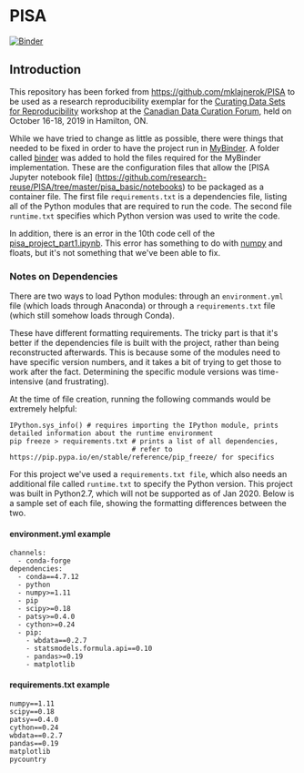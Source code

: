 # PISA

[![Binder](https://mybinder.org/badge_logo.svg)](https://mybinder.org/v2/gh/research-reuse/PISA/master?filepath=pisa_basic%2Fnotebooks%2Fpisa_project_part1.ipynb)

## Introduction

This repository has been forked from <https://github.com/mklajnerok/PISA> to be used as a research reproducibility exemplar for the [Curating Data Sets for Reproducibility](https://research-reuse.github.io/) workshop at the [Canadian Data Curation Forum](https://data-curation.github.io/), held on October 16-18, 2019 in Hamilton, ON.

While we have tried to change as little as possible, there were things that needed to be fixed in order to have the project run in [MyBinder](https://mybinder.org/). A folder called [binder](https://github.com/research-reuse/PISA/tree/master/binder) was added to hold the files required for the MyBinder implementation. These are the configuration files that allow the [PISA Jupyter notebook file] (https://github.com/research-reuse/PISA/tree/master/pisa_basic/notebooks) to be packaged as a container file. The first file `requirements.txt` is a dependencies file, listing all of the Python modules that are required to run the code. The second file `runtime.txt` specifies which Python version was used to write the code.

In addition, there is an error in the 10th code cell of the [pisa_project_part1.ipynb](https://github.com/research-reuse/PISA/tree/master/pisa_basic/notebooks). This error has something to do with [numpy](https://numpy.org/) and floats, but it's not something that we've been able to fix.

### Notes on Dependencies

There are two ways to load Python modules: through an `environment.yml` file (which loads through Anaconda) or through a `requirements.txt` file (which still somehow loads through Conda).

These have different formatting requirements. The tricky part is that it's better if the dependencies file is built with the project, rather than being reconstructed afterwards. This is because some of the modules need to have specific version numbers, and it takes a bit of trying to get those to work after the fact. Determining the specific module versions was time-intensive (and frustrating). 

At the time of file creation, running the following commands would be extremely helpful:
```
IPython.sys_info() # requires importing the IPython module, prints detailed information about the runtime environment
pip freeze > requirements.txt # prints a list of all dependencies, 
                              # refer to https://pip.pypa.io/en/stable/reference/pip_freeze/ for specifics
```

For this project we've used a `requirements.txt file`, which also needs an additional file called `runtime.txt` to specify the Python version. This project was built in Python2.7, which will not be supported as of Jan 2020. Below is a sample set of each file, showing the formatting differences between the two.

#### environment.yml example

```
channels:
  - conda-forge
dependencies:
  - conda==4.7.12
  - python
  - numpy>=1.11
  - pip
  - scipy>=0.18
  - patsy>=0.4.0
  - cython>=0.24
  - pip:
    - wbdata==0.2.7
    - statsmodels.formula.api==0.10
    - pandas>=0.19
    - matplotlib
```

#### requirements.txt example

```
numpy==1.11
scipy==0.18
patsy==0.4.0
cython==0.24
wbdata==0.2.7
pandas==0.19
matplotlib
pycountry
```


